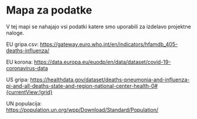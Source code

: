 # Mapa za podatke
V tej mapi se nahajajo vsi podatki katere smo uporabili za izdelavo projektne naloge.

EU gripa.csv: 
https://gateway.euro.who.int/en/indicators/hfamdb_405-deaths-influenza/ 

EU korona:
https://data.europa.eu/euodp/en/data/dataset/covid-19-coronavirus-data

US gripa:
https://healthdata.gov/dataset/deaths-pneumonia-and-influenza-pi-and-all-deaths-state-and-region-national-center-health-0#{currentView:!grid}

UN populacija:
https://population.un.org/wpp/Download/Standard/Population/

